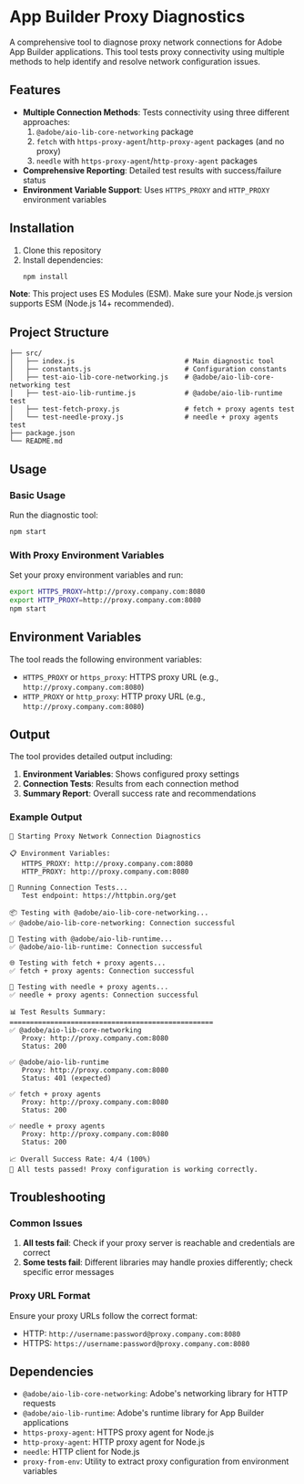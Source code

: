 # App Builder Proxy Diagnostics

A comprehensive tool to diagnose proxy network connections for Adobe App Builder applications. This tool tests proxy connectivity using multiple methods to help identify and resolve network configuration issues.

## Features

- **Multiple Connection Methods**: Tests connectivity using three different approaches:
  1. `@adobe/aio-lib-core-networking` package
  2. `fetch` with `https-proxy-agent`/`http-proxy-agent` packages (and no proxy)
  3. `needle` with `https-proxy-agent`/`http-proxy-agent` packages
- **Comprehensive Reporting**: Detailed test results with success/failure status
- **Environment Variable Support**: Uses `HTTPS_PROXY` and `HTTP_PROXY` environment variables

## Installation

1. Clone this repository
2. Install dependencies:
   ```bash
   npm install
   ```

**Note**: This project uses ES Modules (ESM). Make sure your Node.js version supports ESM (Node.js 14+ recommended).

## Project Structure

```
├── src/
│   ├── index.js                           # Main diagnostic tool
│   ├── constants.js                       # Configuration constants
│   ├── test-aio-lib-core-networking.js    # @adobe/aio-lib-core-networking test
│   ├── test-aio-lib-runtime.js            # @adobe/aio-lib-runtime test
│   ├── test-fetch-proxy.js                # fetch + proxy agents test
│   └── test-needle-proxy.js               # needle + proxy agents test
├── package.json
└── README.md
```

## Usage

### Basic Usage

Run the diagnostic tool:
```bash
npm start
```

### With Proxy Environment Variables

Set your proxy environment variables and run:
```bash
export HTTPS_PROXY=http://proxy.company.com:8080
export HTTP_PROXY=http://proxy.company.com:8080
npm start
```

## Environment Variables

The tool reads the following environment variables:

- `HTTPS_PROXY` or `https_proxy`: HTTPS proxy URL (e.g., `http://proxy.company.com:8080`)
- `HTTP_PROXY` or `http_proxy`: HTTP proxy URL (e.g., `http://proxy.company.com:8080`)

## Output

The tool provides detailed output including:

1. **Environment Variables**: Shows configured proxy settings
2. **Connection Tests**: Results from each connection method
3. **Summary Report**: Overall success rate and recommendations

### Example Output

```
🚀 Starting Proxy Network Connection Diagnostics

📋 Environment Variables:
   HTTPS_PROXY: http://proxy.company.com:8080
   HTTP_PROXY: http://proxy.company.com:8080

🧪 Running Connection Tests...
   Test endpoint: https://httpbin.org/get

📦 Testing with @adobe/aio-lib-core-networking...
✅ @adobe/aio-lib-core-networking: Connection successful

🏃 Testing with @adobe/aio-lib-runtime...
✅ @adobe/aio-lib-runtime: Connection successful

🌐 Testing with fetch + proxy agents...
✅ fetch + proxy agents: Connection successful

📌 Testing with needle + proxy agents...
✅ needle + proxy agents: Connection successful

📊 Test Results Summary:
==================================================
✅ @adobe/aio-lib-core-networking
   Proxy: http://proxy.company.com:8080
   Status: 200

✅ @adobe/aio-lib-runtime
   Proxy: http://proxy.company.com:8080
   Status: 401 (expected)

✅ fetch + proxy agents
   Proxy: http://proxy.company.com:8080
   Status: 200

✅ needle + proxy agents
   Proxy: http://proxy.company.com:8080
   Status: 200

📈 Overall Success Rate: 4/4 (100%)
🎉 All tests passed! Proxy configuration is working correctly.
```

## Troubleshooting

### Common Issues

1. **All tests fail**: Check if your proxy server is reachable and credentials are correct
2. **Some tests fail**: Different libraries may handle proxies differently; check specific error messages

### Proxy URL Format

Ensure your proxy URLs follow the correct format:
- HTTP: `http://username:password@proxy.company.com:8080`
- HTTPS: `https://username:password@proxy.company.com:8080`

## Dependencies

- `@adobe/aio-lib-core-networking`: Adobe's networking library for HTTP requests
- `@adobe/aio-lib-runtime`: Adobe's runtime library for App Builder applications
- `https-proxy-agent`: HTTPS proxy agent for Node.js
- `http-proxy-agent`: HTTP proxy agent for Node.js
- `needle`: HTTP client for Node.js
- `proxy-from-env`: Utility to extract proxy configuration from environment variables
